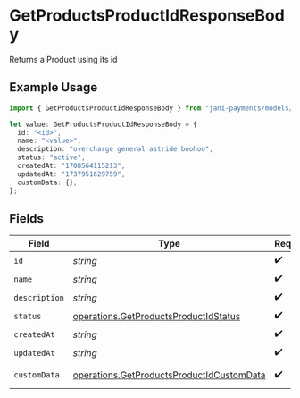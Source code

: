 # GetProductsProductIdResponseBody

Returns a Product using its id

## Example Usage

```typescript
import { GetProductsProductIdResponseBody } from "jani-payments/models/operations";

let value: GetProductsProductIdResponseBody = {
  id: "<id>",
  name: "<value>",
  description: "overcharge general astride boohoo",
  status: "active",
  createdAt: "1708564115213",
  updatedAt: "1737951629759",
  customData: {},
};
```

## Fields

| Field                                                                                                  | Type                                                                                                   | Required                                                                                               | Description                                                                                            |
| ------------------------------------------------------------------------------------------------------ | ------------------------------------------------------------------------------------------------------ | ------------------------------------------------------------------------------------------------------ | ------------------------------------------------------------------------------------------------------ |
| `id`                                                                                                   | *string*                                                                                               | :heavy_check_mark:                                                                                     | N/A                                                                                                    |
| `name`                                                                                                 | *string*                                                                                               | :heavy_check_mark:                                                                                     | N/A                                                                                                    |
| `description`                                                                                          | *string*                                                                                               | :heavy_check_mark:                                                                                     | N/A                                                                                                    |
| `status`                                                                                               | [operations.GetProductsProductIdStatus](../../models/operations/getproductsproductidstatus.md)         | :heavy_check_mark:                                                                                     | N/A                                                                                                    |
| `createdAt`                                                                                            | *string*                                                                                               | :heavy_check_mark:                                                                                     | N/A                                                                                                    |
| `updatedAt`                                                                                            | *string*                                                                                               | :heavy_check_mark:                                                                                     | N/A                                                                                                    |
| `customData`                                                                                           | [operations.GetProductsProductIdCustomData](../../models/operations/getproductsproductidcustomdata.md) | :heavy_check_mark:                                                                                     | Any valid JSON value                                                                                   |